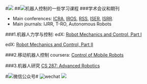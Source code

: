 #![](http://i.imgur.com/AsHqrkf.png)
##![](http://i.imgur.com/S7xBFja.png)机器人控制的一些学习课程
###学术会议和期刊
- Main conferences: [ICRA](http://www.icra.in/), [IROS](http://www.iros2016.org/), [RSS](http://www.roboticsconference.org/), [ISER](http://www.iser2016.org/), [ISRR](http://ifrr.org/).
- Main journals: IJRR, T-RO, Autonomous Robots

###1.机器人力学与控制:
edX: [Robot Mechanics and Control, Part I](https://courses.edx.org/courses/SNUx/SNU446.345.1x/1T2014/info) 

edX: [Robot Mechanics and Control, Part II](https://www.edx.org/course/robot-mechanics-control-part-ii-snux-snu446-345-2x)

###2.移动机器人控制
coursera: [Control of Mobile Robots](https://www.coursera.org/learn/mobile-robot/home/welcome)

###3.机器人研究
[CS 287: Advanced Robotics](https://people.eecs.berkeley.edu/~pabbeel/cs287-fa13/)



#![](http://i.imgur.com/S7xBFja.png)微信公众号#
![wechat](http://i.imgur.com/1TDj1p7.jpg)
<a href="https://github.com/sundyCoder" target="_blank"> <img src="http://i.imgur.com/ytxW0VQ.png"   /></a> 

